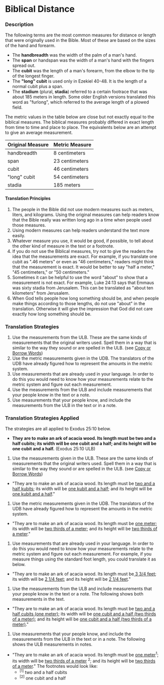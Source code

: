 # Biblical Distance #

### Description

The following terms are the most common measures for distance or length that were originally used in the Bible. Most of these are based on the sizes of the hand and forearm.

* The **handbreadth** was the width of the palm of a man's hand.
* The **span** or handspan was the width of a man's hand with the fingers spread out.
* The **cubit**  was the length of a man's forearm, from the elbow to the tip of the longest finger.
* The **"long" cubit**  is used only in Ezekiel 40-48. It is the length of a normal cubit plus a span.
* The **stadium**  (plural, **stadia**) referred to a certain footrace that was about 185 meters in length. Some older English versions translated this word as "furlong", which referred to the average length of a plowed field.

The metric values in the table below are close but not exactly equal to the biblical measures. The biblical measures probably differed in exact length from time to time and place to place. The equivalents below are an attempt to give an average measurement.

| Original Measure | Metric Measure |
| -------- | -------- |
| handbreadth     | 8 centimeters    |
| span      | 23 centimeters      |
| cubit    | 46 centimeters    |
| "long" cubit    | 54 centimeters    |
| stadia     | 185 meters    |


#### Translation Principles

1. The people in the Bible did not use modern measures such as meters, liters, and kilograms. Using the original measures can help readers know that the Bible really was written long ago in a time when people used those measures.
1. Using modern measures can help readers understand the text more easily.
1. Whatever measure you use, it would be good, if possible, to tell about the other kind of measure in the text or a footnote.
1. If you do not use the Biblical measures, try not to give the readers the idea that the measurements are exact.  For example, if you translate one cubit as ".46 meters" or even as "46 centimeters," readers might think that the measurement is exact. It would be better to say "half a meter," "45 centimeters," or "50 centimeters."
1. Sometimes it can be helpful to use the word "about" to show that a measurement is not exact. For example, Luke 24:13 says that Emmaus was sixty stadia from Jerusalem. This can be translated as "about ten kilometers" from Jerusalem.
1. When God tells people how long something should be, and when people make things according to those lengths, do not use "about" in the translation. Otherwise it will give the impression that God did not care exactly how long something should be.

### Translation Strategies

1. Use the measurements from the ULB. These are the same kinds of measurements that the original writers used. Spell them in a way that is similar to the way they sound or are spelled in the ULB. (see [Copy or Borrow Words](../translate-transliterate/01.md))
1. Use the metric measurements given in the UDB. The translators of the UDB have already figured how to represent the amounts in the metric system.
1. Use measurements that are already used in your language. In order to do this you would need to know how your measurements relate to the metric system and figure out each measurement.
1. Use the measurements from the ULB and include measurements that your people know in the text or a note.
1. Use measurements that your people know, and include the measurements from the ULB in the text or in a note.

### Translation Strategies Applied

The strategies are all applied to Exodus 25:10 below.

* **They are to make an ark of acacia wood. Its length must be two and a half cubits; its width will be one cubit and a half; and its height will be one cubit and a half.** (Exodus 25:10 ULB)

1. Use the measurements given in the ULB. These are the same kinds of measurements that the original writers used. Spell them in a way that is similar to the way they sound or are spelled in the ULB. (see [Copy or Borrow Words](../translate-transliterate/01.md))

  * "They are to make an ark of acacia wood. Its length must be <u>two and a half kubits</u>; its width will be <u>one kubit and a half</u>; and its height will be <u>one kubit and a half</u>."

1. Use the metric measurements given in the UDB. The translators of the UDB have already figured how to represent the amounts in the metric system.

  * "They are to make an ark of acacia wood. Its length must be <u>one meter</u>; its width will be <u>two thirds of a meter</u>; and its height will be <u>two thirds of a meter</u>."

1. Use measurements that are already used in your language. In order to do this you would need to know how your measurements relate to the metric system and figure out each measurement. For example, if you measure things using the standard foot length, you could translate it as below.

  * "They are to make an ark of acacia wood. Its length must be<u> 3 3/4 feet</u>; its width will be <u>2 1/4 feet</u>; and its height will be <u>2 1/4 feet</u>."

1. Use the measurements from the ULB and include measurements that your people know in the text or a note. The following shows both measurements in the text.

  * "They are to make an ark of acacia wood. Its length must be <u>two and a half cubits (one meter)</u>; its width will be <u>one cubit and a half (two thirds of a meter)</u>; and its height will be <u>one cubit and a half (two thirds of a meter)</u>."

1. Use measurements that your people know, and include the measurements from the ULB in the text or in  a note. The following shows the ULB measurements in notes.

  * "They are to make an ark of acacia wood. Its length must be <u>one meter</u><sup>1</sup>; its width will be <u>two thirds of a meter</u> <sup>2</sup>; and its height will be <u>two thirds of a meter</u>." The footnotes would look like:
      * <sup>[1]</sup> two and a half cubits
      * <sup>[2]</sup> one cubit and a half

